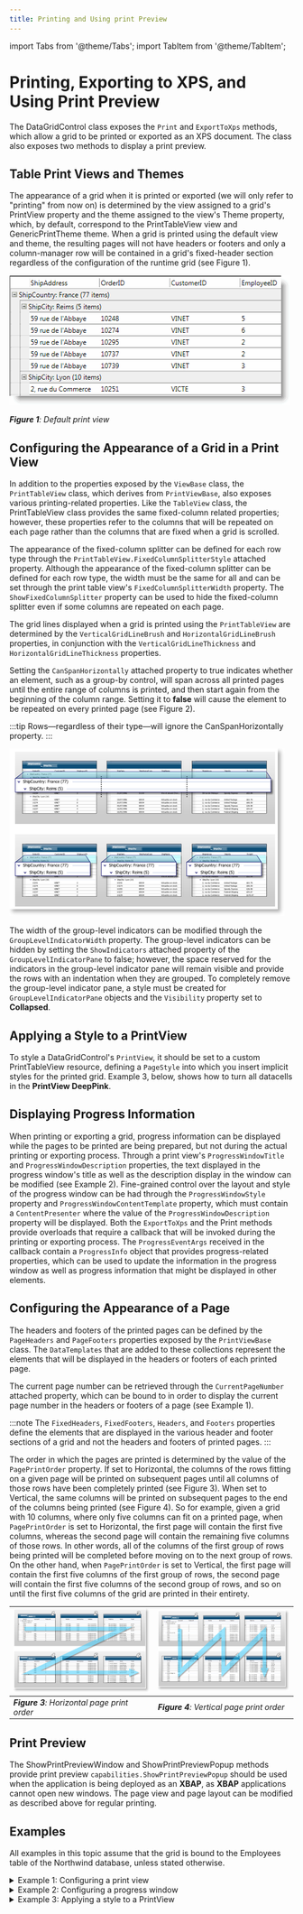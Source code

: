 ```yaml
---
title: Printing and Using print Preview
---
```


import Tabs from '@theme/Tabs';
import TabItem from '@theme/TabItem';

# Printing, Exporting to XPS, and Using Print Preview

The DataGridControl class exposes the `Print` and `ExportToXps` methods, which allow a grid to be printed or exported as an XPS document. The class also exposes two methods to display a print preview.

## Table Print Views and Themes
The appearance of a grid when it is printed or exported (we will only refer to "printing" from now on) is determined by the view assigned to a grid's PrintView property and the theme assigned to the view's Theme property, which, by default, correspond to the PrintTableView view and GenericPrintTheme theme. When a grid is printed using the default view and theme, the resulting pages will not have headers or footers and only a column-manager row will be contained in a grid's fixed-header section regardless of the configuration of the runtime grid (see Figure 1).

![PrintView](/img/PrintView.gif)

***Figure 1**: Default print view* 

## Configuring the Appearance of a Grid in a Print View
In addition to the properties exposed by the `ViewBase` class, the `PrintTableView` class, which derives from `PrintViewBase`, also exposes various printing-related properties. Like the `TableView` class, the PrintTableView class provides the same fixed-column related properties; however, these properties refer to the columns that will be repeated on each page rather than the columns that are fixed when a grid is scrolled.

The appearance of the fixed-column splitter can be defined for each row type through the `PrintTableView.FixedColumnSplitterStyle` attached property. Although the appearance of the fixed-column splitter can be defined for each row type, the width must be the same for all and can be set through the print table view's `FixedColumnSplitterWidth` property. The `ShowFixedColumnSplitter` property can be used to hide the fixed-column splitter even if some columns are repeated on each page. 

The grid lines displayed when a grid is printed using the `PrintTableView` are determined by the `VerticalGridLineBrush` and `HorizontalGridLineBrush` properties, in conjunction with the `VerticalGridLineThickness` and `HorizontalGridLineThickness` properties.

Setting the `CanSpanHorizontally` attached property to true indicates whether an element, such as a group-by control, will span across all printed pages until the entire range of columns is printed, and then start again from the beginning of the column range. Setting it to **false** will cause the element to be repeated on every printed page (see Figure 2).

:::tip
Rows—regardless of their type—will ignore the CanSpanHorizontally property.
:::

![CanSpanHorizontally](/img/CanSpanHorizontally_thumb.png)

The width of the group-level indicators can be modified through the `GroupLevelIndicatorWidth` property. The group-level indicators can be hidden by setting the `ShowIndicators` attached property of the `GroupLevelIndicatorPane` to false; however, the space reserved for the indicators in the group-level indicator pane will remain visible and provide the rows with an indentation when they are grouped. To completely remove the group-level indicator pane, a style must be created for `GroupLevelIndicatorPane` objects and the `Visibility` property set to **Collapsed**.

## Applying a Style to a PrintView
To style a DataGridControl's `PrintView`, it should be set to a custom PrintTableView resource, defining a `PageStyle` into which you insert implicit styles for the printed grid. Example 3, below, shows how to turn all datacells in the **PrintView DeepPink**.

## Displaying Progress Information
When printing or exporting a grid, progress information can be displayed while the pages to be printed are being prepared, but not during the actual printing or exporting process. Through a print view's `ProgressWindowTitle` and `ProgressWindowDescription` properties, the text displayed in the progress window's title as well as the description display in the window can be modified (see Example 2). Fine-grained control over the layout and style of the progress window can be had through the `ProgressWindowStyle` property and `ProgressWindowContentTemplate` property, which must contain a `ContentPresenter` where the value of the `ProgressWindowDescription` property will be displayed.
Both the `ExportToXps` and the Print methods provide overloads that require a callback that will be invoked during the printing or exporting process. The `ProgressEventArgs` received in the callback contain a `ProgressInfo` object that provides progress-related properties, which can be used to update the information in the progress window as well as progress information that might be displayed in other elements. 

## Configuring the Appearance of a Page
The headers and footers of the printed pages can be defined by the `PageHeaders` and `PageFooters` properties exposed by the `PrintViewBase` class. The `DataTemplates` that are added to these collections represent the elements that will be displayed in the headers or footers of each printed page.

The current page number can be retrieved through the `CurrentPageNumber` attached property, which can be bound to in order to display the current page number in the headers or footers of a page (see Example 1). 

:::note
The `FixedHeaders`, `FixedFooters`, `Headers`, and `Footers` properties define the elements that are displayed in the various header and footer sections of a grid and not the headers and footers of printed pages.
:::

The order in which the pages are printed is determined by the value of the `PagePrintOrder` property. If set to Horizontal, the columns of the rows fitting on a given page will be printed on subsequent pages until all columns of those rows have been completely printed (see Figure 3). When set to Vertical, the same columns will be printed on subsequent pages to the end of the columns being printed (see Figure 4). So for example, given a grid with 10 columns, where only five columns can fit on a printed page, when `PagePrintOrder` is set to Horizontal, the first page will contain the first five columns, whereas the second page will contain the remaining five columns of those rows. In other words, all of the columns of the first group of rows being printed will be completed before moving on to the next group of rows. On the other hand, when `PagePrintOrder` is set to Vertical, the first page will contain the first five columns of the first group of rows, the second page will contain the first five columns of the second group of rows, and so on until the first five columns of the grid are printed in their entirety. 

|![PagePrintOrder_Horizontal_thumb.bmp](/img/PagePrintOrder_Horizontal_thumb.bmp)|![PagePrintOrder_Vertical_thumb.bmp](/img/PagePrintOrder_Vertical_thumb.bmp)|
|---|---|
|***Figure 3**: Horizontal page print order*|***Figure 4**: Vertical page print order*|

## Print Preview
The ShowPrintPreviewWindow and ShowPrintPreviewPopup methods provide print preview `capabilities.ShowPrintPreviewPopup` should be used when the application is being deployed as an **XBAP**, as **XBAP** applications cannot open new windows. The page view and page layout can be modified as described above for regular printing.

## Examples
All examples in this topic assume that the grid is bound to the Employees table of the Northwind database, unless stated otherwise.

<details>

  <summary>Example 1: Configuring a print view</summary>

  The following example demonstrates how to use a PrintTableView and configure it to display a title in the page headers and the page number in the page footers. The elements added to these sections must be added as DataTemplates and will be repeated on each page.

  The Print method will be called in the button's Click event, whose implementation is provided below.

  <Tabs>
    <TabItem value="xaml" label="XAML" default>

      ```xml
        <Grid xmlns:xcdg="http://schemas.xceed.com/wpf/xaml/datagrid"
              xmlns:local="clr-namespace:Xceed.Wpf.Documentation">
          <Grid.Resources>
            <xcdg:DataGridCollectionViewSource x:Key="cvs_employees"
                                            Source="{Binding Source={x:Static Application.Current},
                                                                Path=Employees}"/>        
          </Grid.Resources>
        
          <DockPanel>
            <Button Content="Print Grid"
                    Click="PrintGrid"
                    DockPanel.Dock="Top"/>
              <xcdg:DataGridControl x:Name="EmployeesGrid"
                                    ItemsSource="{Binding Source={StaticResource cvs_employees}}">
              <xcdg:DataGridControl.PrintView>
                <xcdg:PrintTableView>
                  <xcdg:PrintTableView.PageHeaders>
                    <DataTemplate>
                      <TextBlock Text="Xceed WPF Documentation"
                                  HorizontalAlignment="Center"
                                  FontWeight="Bold"
                                  FontSize="20"/>
                    </DataTemplate>
                    <DataTemplate>
                      <TextBlock Text="Printing Example"
                                  HorizontalAlignment="Center"
                                  FontSize="16"/>
                    </DataTemplate>
                  </xcdg:PrintTableView.PageHeaders>
                  <xcdg:PrintTableView.PageFooters>
                  <DataTemplate>
                    <TextBlock Text="{xcdg:ViewBinding CurrentPageNumber}"
                                HorizontalAlignment="Right"/>
                  </DataTemplate>
                </xcdg:PrintTableView.PageFooters>
              </xcdg:PrintTableView>
            </xcdg:DataGridControl.PrintView>
            </xcdg:DataGridControl>
          </DockPanel>
        </Grid>
      ```
    </TabItem>
    <TabItem value="csharp" label="C#">

      ```csharp
      private void PrintGrid( object sender, RoutedEventArgs e )
      {
        this.EmployeesGrid.Print( "Employee_Grid", true );
      }
      ```
    </TabItem>
    <TabItem value="vbnet" label="VB.NET">

      ```vbnet
      Private Sub PrintGrid( ByVal sender As Object, ByVal e As RoutedEventArgs )
        Me.EmployeeGrid.Print( "Employee_Grid", True )
      End Sub
      ```
    </TabItem>    
  </Tabs>
</details>

<details>

  <summary>Example 2: Configuring a progress window</summary>

  The following example demonstrates how to change the default text displayed in the progress window when the **Print** or **ExportToXps** methods are called. The implementation of the PrintGrid method is provided below.

  <Tabs>
    <TabItem value="xaml" label="XAML" default>

      ```xml
        <Grid xmlns:xcdg="http://schemas.xceed.com/wpf/xaml/datagrid">
          <Grid.Resources>
            <xcdg:DataGridCollectionViewSource x:Key="cvs_employees"
                                            Source="{Binding Source={x:Static Application.Current},
                                                            Path=Employees}"/>
          </Grid.Resources>
          <DockPanel>
            <Button Content="Print Employee Information"
                    Click="PrintGrid"
                    DockPanel.Dock="Top"/>
            <xcdg:DataGridControl x:Name="EmployeesGrid"
                                  ItemsSource="{Binding Source={StaticResource cvs_employees}}"
                                  DockPanel.Dock="Bottom">
              <xcdg:DataGridControl.PrintView>
                <xcdg:PrintTableView>
                  <xcdg:PrintTableView.ProgressWindowDescription>
                    <StackPanel Orientation="Horizontal">
                      <TextBlock Text="Printing page "/>
                      <TextBlock Text="{Binding CurrentPageNumber}"/>
                      <TextBlock Text=" of employee information..."/>
                    </StackPanel>
                  </xcdg:PrintTableView.ProgressWindowDescription>
                </xcdg:PrintTableView>
              </xcdg:DataGridControl.PrintView>
            </xcdg:DataGridControl>
          </DockPanel>
        </Grid>
      ```
    </TabItem>
    <TabItem value="csharp" label="C#">

      ```csharp
      private void PrintGrid( object sender, RoutedEventArgs e )
      {
        this.EmployeesGrid.Print( "EmployeeInformation", true );
      }
      ```
    </TabItem>
    <TabItem value="vbnet" label="VB.NET">

      ```vbnet
      Private Sub PrintGrid( ByVal sender As Object, ByVal e As RoutedEventArgs )
        Me.EmployeesGrid.Print( "EmployeeInformation", True )
      End Sub
      ```
    </TabItem>    
  </Tabs>
</details>

<details>

  <summary>Example 3: Applying a style to a PrintView</summary>

  The following shows how to create a custom **PrintTableView** resource, which will cause all data cells to be displayed DeepPink:

    ```xml
    <xcdg:PrintTableView x:Key="customPrintView">
      <xcdg:PrintTableView.PageStyle>
      <Style>
          <Style.Resources>
              <Style TargetType="{x:Type xcdg:DataCell}">
                  <Setter Property="Background" Value="DeepPink" />
              </Style>
          </Style.Resources>
      </Style>
      </xcdg:PrintTableView.PageStyle>
    </xcdg:PrintTableView>
    ```
    Then, when you declare your DataGridControl:
    ```xml
    <xcdg:DataGridControl PrintView="{Binding Source={StaticResource customPrintView}}" />
    ```
</details>